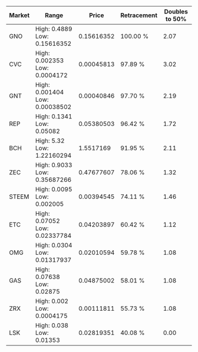 | Market | Range | Price| Retracement | Doubles to 50% |
| --- | --- | --- | --- | --- |
| GNO | High: 0.4889<br />Low: 0.15616352 | 0.15616352 | 100.00 % | 2.07 |
| CVC | High: 0.002353<br />Low: 0.0004172 | 0.00045813 | 97.89 % | 3.02 |
| GNT | High: 0.001404<br />Low: 0.00038502 | 0.00040846 | 97.70 % | 2.19 |
| REP | High: 0.1341<br />Low: 0.05082 | 0.05380503 | 96.42 % | 1.72 |
| BCH | High: 5.32<br />Low: 1.22160294 | 1.5517169 | 91.95 % | 2.11 |
| ZEC | High: 0.9033<br />Low: 0.35687266 | 0.47677607 | 78.06 % | 1.32 |
| STEEM | High: 0.0095<br />Low: 0.002005 | 0.00394545 | 74.11 % | 1.46 |
| ETC | High: 0.07052<br />Low: 0.02337784 | 0.04203897 | 60.42 % | 1.12 |
| OMG | High: 0.0304<br />Low: 0.01317937 | 0.02010594 | 59.78 % | 1.08 |
| GAS | High: 0.07638<br />Low: 0.02875 | 0.04875002 | 58.01 % | 1.08 |
| ZRX | High: 0.002<br />Low: 0.0004175 | 0.00111811 | 55.73 % | 1.08 |
| LSK | High: 0.038<br />Low: 0.01353 | 0.02819351 | 40.08 % | 0.00 |
